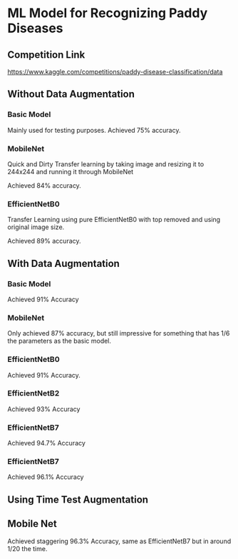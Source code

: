# ML Model for Recognizing Paddy Diseases

## Competition Link
https://www.kaggle.com/competitions/paddy-disease-classification/data

## Without Data Augmentation

### Basic Model
Mainly used for testing purposes.
Achieved 75% accuracy.

### MobileNet
Quick and Dirty Transfer learning by taking image and resizing it to 244x244 and running it through MobileNet

Achieved 84% accuracy.


### EfficientNetB0
Transfer Learning using pure EfficientNetB0 with top removed and using original image size.

Achieved 89% accuracy.

## With Data Augmentation

### Basic Model
Achieved 91% Accuracy

### MobileNet
Only achieved 87% accuracy, but still impressive for something that has 1/6 the parameters as the basic model.

### EfficientNetB0
Achieved 91% Accuracy.

### EfficientNetB2
Achieved 93% Accuracy

### EfficientNetB7
Achieved 94.7% Accuracy

### EfficientNetB7
Achieved 96.1% Accuracy


## Using Time Test Augmentation

## Mobile Net
Achieved staggering 96.3% Accuracy, same as EfficientNetB7 but in around 1/20 the time.